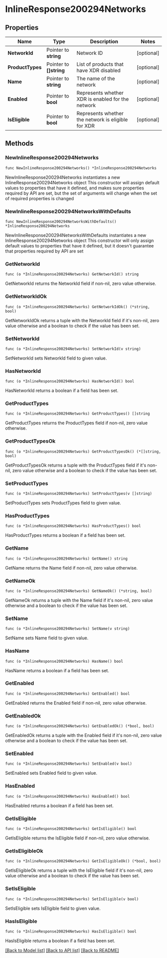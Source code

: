 # InlineResponse200294Networks

## Properties

Name | Type | Description | Notes
------------ | ------------- | ------------- | -------------
**NetworkId** | Pointer to **string** | Network ID | [optional] 
**ProductTypes** | Pointer to **[]string** | List of products that have XDR disabled | [optional] 
**Name** | Pointer to **string** | The name of the network | [optional] 
**Enabled** | Pointer to **bool** | Represents whether XDR is enabled for the network | [optional] 
**IsEligible** | Pointer to **bool** | Represents whether the network is eligible for XDR | [optional] 

## Methods

### NewInlineResponse200294Networks

`func NewInlineResponse200294Networks() *InlineResponse200294Networks`

NewInlineResponse200294Networks instantiates a new InlineResponse200294Networks object
This constructor will assign default values to properties that have it defined,
and makes sure properties required by API are set, but the set of arguments
will change when the set of required properties is changed

### NewInlineResponse200294NetworksWithDefaults

`func NewInlineResponse200294NetworksWithDefaults() *InlineResponse200294Networks`

NewInlineResponse200294NetworksWithDefaults instantiates a new InlineResponse200294Networks object
This constructor will only assign default values to properties that have it defined,
but it doesn't guarantee that properties required by API are set

### GetNetworkId

`func (o *InlineResponse200294Networks) GetNetworkId() string`

GetNetworkId returns the NetworkId field if non-nil, zero value otherwise.

### GetNetworkIdOk

`func (o *InlineResponse200294Networks) GetNetworkIdOk() (*string, bool)`

GetNetworkIdOk returns a tuple with the NetworkId field if it's non-nil, zero value otherwise
and a boolean to check if the value has been set.

### SetNetworkId

`func (o *InlineResponse200294Networks) SetNetworkId(v string)`

SetNetworkId sets NetworkId field to given value.

### HasNetworkId

`func (o *InlineResponse200294Networks) HasNetworkId() bool`

HasNetworkId returns a boolean if a field has been set.

### GetProductTypes

`func (o *InlineResponse200294Networks) GetProductTypes() []string`

GetProductTypes returns the ProductTypes field if non-nil, zero value otherwise.

### GetProductTypesOk

`func (o *InlineResponse200294Networks) GetProductTypesOk() (*[]string, bool)`

GetProductTypesOk returns a tuple with the ProductTypes field if it's non-nil, zero value otherwise
and a boolean to check if the value has been set.

### SetProductTypes

`func (o *InlineResponse200294Networks) SetProductTypes(v []string)`

SetProductTypes sets ProductTypes field to given value.

### HasProductTypes

`func (o *InlineResponse200294Networks) HasProductTypes() bool`

HasProductTypes returns a boolean if a field has been set.

### GetName

`func (o *InlineResponse200294Networks) GetName() string`

GetName returns the Name field if non-nil, zero value otherwise.

### GetNameOk

`func (o *InlineResponse200294Networks) GetNameOk() (*string, bool)`

GetNameOk returns a tuple with the Name field if it's non-nil, zero value otherwise
and a boolean to check if the value has been set.

### SetName

`func (o *InlineResponse200294Networks) SetName(v string)`

SetName sets Name field to given value.

### HasName

`func (o *InlineResponse200294Networks) HasName() bool`

HasName returns a boolean if a field has been set.

### GetEnabled

`func (o *InlineResponse200294Networks) GetEnabled() bool`

GetEnabled returns the Enabled field if non-nil, zero value otherwise.

### GetEnabledOk

`func (o *InlineResponse200294Networks) GetEnabledOk() (*bool, bool)`

GetEnabledOk returns a tuple with the Enabled field if it's non-nil, zero value otherwise
and a boolean to check if the value has been set.

### SetEnabled

`func (o *InlineResponse200294Networks) SetEnabled(v bool)`

SetEnabled sets Enabled field to given value.

### HasEnabled

`func (o *InlineResponse200294Networks) HasEnabled() bool`

HasEnabled returns a boolean if a field has been set.

### GetIsEligible

`func (o *InlineResponse200294Networks) GetIsEligible() bool`

GetIsEligible returns the IsEligible field if non-nil, zero value otherwise.

### GetIsEligibleOk

`func (o *InlineResponse200294Networks) GetIsEligibleOk() (*bool, bool)`

GetIsEligibleOk returns a tuple with the IsEligible field if it's non-nil, zero value otherwise
and a boolean to check if the value has been set.

### SetIsEligible

`func (o *InlineResponse200294Networks) SetIsEligible(v bool)`

SetIsEligible sets IsEligible field to given value.

### HasIsEligible

`func (o *InlineResponse200294Networks) HasIsEligible() bool`

HasIsEligible returns a boolean if a field has been set.


[[Back to Model list]](../README.md#documentation-for-models) [[Back to API list]](../README.md#documentation-for-api-endpoints) [[Back to README]](../README.md)


